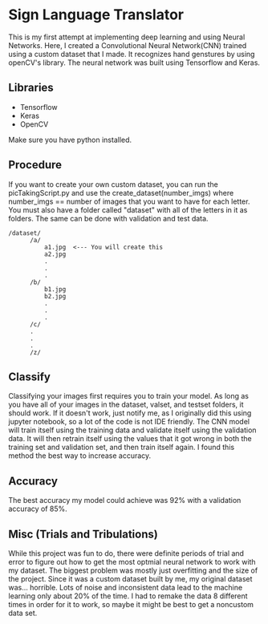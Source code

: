 # Sign Language Translator

This is my first attempt at implementing deep learning and using Neural Networks. Here, I created a Convolutional Neural Network(CNN) trained using a custom dataset that I made. It recognizes hand genstures by using openCV's library. The neural network was built using Tensorflow and Keras.

## Libraries

* Tensorflow
* Keras
* OpenCV

Make sure you have python installed.

## Procedure

If you want to create your own custom dataset, you can run the picTakingScript.py and use the create_dataset(number_imgs) where number_imgs == number of images that you want to have for each letter. You must also have a folder called "dataset" with all of the letters in it as folders. The same can be done with validation and test data.

```
/dataset/
      /a/
          a1.jpg  <--- You will create this
          a2.jpg
          .
          .
          .
      /b/
          b1.jpg
          b2.jpg
          .
          .
          .
      /c/
      .
      .
      .
      /z/
```

## Classify

Classifying your images first requires you to train your model. As long as you have all of your images in the dataset, valset, and testset folders, it should work. If it doesn't work, just notify me, as I originally did this using jupyter notebook, so a lot of the code is not IDE friendly. The CNN model will train itself using the training data and validate itself using the validation data. It will then retrain itself using the values that it got wrong in both the training set and validation set, and then train itself again. I found this method the best way to increase accuracy.

## Accuracy

The best accuracy my model could achieve was 92% with a validation accuracy of 85%. 

## Misc (Trials and Tribulations)

While this project was fun to do, there were definite periods of trial and error to figure out how to get the most optmial neural network to work with my dataset. The biggest problem was mostly just overfitting and the size of the project. Since it was a custom dataset built by me, my original dataset was... horrible. Lots of noise and inconsistent data lead to the machine learning only about 20% of the time. I had to remake the data 8 different times in order for it to work, so maybe it might be best to get a noncustom data set. 
